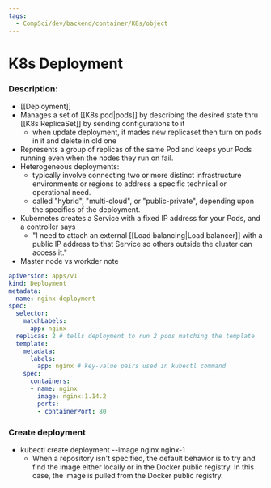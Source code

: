 ```yaml
---
tags:
  - CompSci/dev/backend/container/K8s/object
---
```

# K8s Deployment
### Description:
- [[Deployment]]
- Manages a set of [[K8s pod|pods]] by describing the desired state thru [[K8s ReplicaSet]] by sending configurations to it
	- when update deployment, it mades new replicaset then turn on pods in it and delete in old one
- Represents a group of replicas of the same Pod and keeps your Pods running even when the nodes they run on fail.
- Heterogeneous deployments:
	- typically involve connecting two or more distinct infrastructure environments or regions to address a specific technical or operational need. 
	- called "hybrid", "multi-cloud", or "public-private", depending upon the specifics of the deployment.
- Kubernetes creates a Service with a fixed IP address for your Pods, and a controller says 
	- "I need to attach an external [[Load balancing|Load balancer]] with a public IP address to that Service so others outside the cluster can access it." 
- Master node vs workder note
```yaml
apiVersion: apps/v1
kind: Deployment
metadata:
  name: nginx-deployment
spec:
  selector:
    matchLabels:
      app: nginx
  replicas: 2 # tells deployment to run 2 pods matching the template
  template:
    metadata:
      labels:
        app: nginx # key-value pairs used in kubectl command
    spec:
      containers:
      - name: nginx
        image: nginx:1.14.2
        ports:
        - containerPort: 80
```
### Create deployment
- kubectl create deployment --image nginx nginx-1
	- When a repository isn't specified, the default behavior is to try and find the image either locally or in the Docker public registry. In this case, the image is pulled from the Docker public registry.